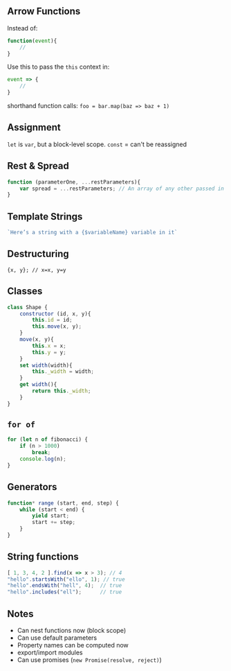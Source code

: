 ## Arrow Functions
Instead of:

```js
function(event){
    //
}
```

Use this to pass the `this` context in:

```js
event => {
    //
}
```

shorthand function calls: `foo = bar.map(baz => baz + 1)`

## Assignment

`let` is `var`, but a block-level scope.
`const` = can't be reassigned

## Rest & Spread

```js
function (parameterOne, ...restParameters){
    var spread = ...restParameters; // An array of any other passed in parameters
}
```

## Template Strings

```js
`Here’s a string with a {$variableName} variable in it`
```

## Destructuring

`{x, y}; // x=x, y=y`

## Classes

```js
class Shape {
    constructor (id, x, y){
        this.id = id;
        this.move(x, y);
    }
    move(x, y){
        this.x = x;
        this.y = y;
    }
    set width(width){
        this._width = width;
    }
    get width(){
        return this._width;
    }
}
```

## `for of`

```js
for (let n of fibonacci) {
    if (n > 1000)
        break;
    console.log(n);
}
```

## Generators

```js
function* range (start, end, step) {
    while (start < end) {
        yield start;
        start += step;
    }
}
```

## String functions

```js
[ 1, 3, 4, 2 ].find(x => x > 3); // 4
"hello".startsWith("ello", 1); // true
"hello".endsWith("hell", 4);  // true
"hello".includes("ell");      // true
```

## Notes

* Can nest functions now (block scope)
* Can use default parameters
* Property names can be computed now
* export/import modules
* Can use promises (`new Promise(resolve, reject)`)

